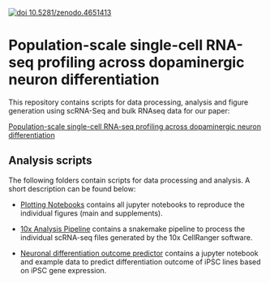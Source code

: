 [![doi 10.5281/zenodo.4651413](https://zenodo.org/badge/DOI/10.5281/zenodo.4651413.svg)](https://doi.org/10.5281/zenodo.4651413)

# Population-scale single-cell RNA-seq profiling across dopaminergic neuron differentiation

This repository contains scripts for data processing, analysis and figure generation using scRNA-Seq and bulk RNAseq data for our paper:

[Population-scale single-cell RNA-seq profiling across dopaminergic neuron differentiation](https://www.nature.com/articles/s41588-021-00801-6)

## Analysis scripts

The following folders contain scripts for data processing and analysis.
A short description can be found below:

* [Plotting Notebooks](../master/plotting_notebooks/) contains all jupyter notebooks to reproduce the individual figures (main and supplements).

* [10x Analysis Pipeline](../master/10x_analysis_pipeline/) contains a snakemake pipeline to process the individual scRNA-seq files generated by the 10x CellRanger software.

* [Neuronal differentiation outcome predictor](../master/differentiation_prediction_model/) contains a jupyter notebook and example data to predict differentiation outcome of iPSC lines based on iPSC gene expression.
